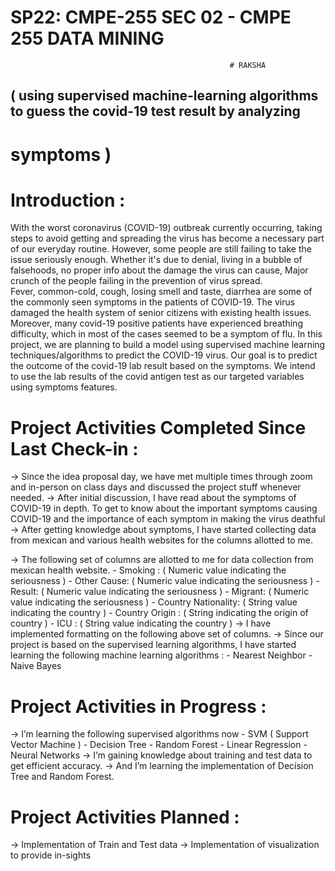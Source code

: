 # SP22: CMPE-255 SEC 02 - CMPE 255 DATA MINING

                                                     # RAKSHA

## ( using supervised machine-learning algorithms to guess the covid-19 test result by analyzing
# symptoms )


# Introduction :					

With the worst coronavirus (COVID-19) outbreak currently occurring, taking steps to avoid getting and spreading the virus has become a necessary part of our everyday routine. However, some people are still failing to take the issue seriously enough. Whether it's due to denial, living in a bubble of falsehoods, no proper info about the damage the virus can cause, Major crunch of the people failing in the prevention of virus spread.					
Fever, common-cold, cough, losing smell and taste, diarrhea are some of the commonly seen symptoms in the patients of COVID-19. The virus damaged the health system of senior citizens with existing health issues. Moreover, many covid-19 positive patients have experienced breathing difficulty, which in most of the cases seemed to be a symptom of flu.
In this project, we are planning to build a model using supervised machine learning techniques/algorithms to predict the COVID-19 virus. Our goal is to predict the outcome of the covid-19 lab result based on the symptoms. We intend to use the lab results of the covid antigen test as our targeted variables using symptoms features.

# Project Activities Completed Since Last Check-in :
-> Since the idea proposal day, we have met multiple times through zoom and in-person on class days and discussed the project stuff whenever needed.
-> After initial discussion, I have read about the symptoms of COVID-19 in depth. To get to know about the important symptoms causing COVID-19 and the importance of each symptom in making the virus deathful
-> After getting knowledge about symptoms, I have started collecting data from mexican and various health websites for the columns allotted to me.  

-> The following set of columns are allotted to me for data collection from mexican  health 
     website. 
      - Smoking : ( Numeric value indicating the seriousness )
      - Other Cause: ( Numeric value indicating the seriousness )
      - Result: ( Numeric value indicating the seriousness )
      - Migrant:  ( Numeric value indicating the seriousness )
      - Country Nationality: ( String  value indicating the country )
      - Country Origin : ( String indicating the origin of country )
      - ICU :  ( String  value indicating the country )
-> I have implemented formatting on the following above set of columns.
-> Since our project is based on the supervised learning algorithms, I have started learning the following machine learning algorithms : 
     - Nearest Neighbor
     - Naive Bayes

# Project Activities in Progress :  
-> I’m learning the following  supervised algorithms now 
     - SVM ( Support Vector Machine )
     - Decision Tree
     - Random Forest
     - Linear Regression
     - Neural Networks
-> I’m gaining knowledge about training and test data to get efficient accuracy.
-> And I’m learning the implementation of Decision Tree and Random Forest. 

# Project Activities Planned :
-> Implementation of Train and Test data
-> Implementation of visualization to provide in-sights
